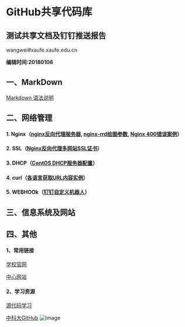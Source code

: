 # GitHub共享代码库

## 测试共享文档及钉钉推送报告

wangwei#xaufe.xaufe.edu.cn

**编辑时间:20180106**

## 一、MarkDown

[Markdown 语法说明](http://wowubuntu.com/markdown/)

## 二、网络管理

#### 1. Nginx（[nginx反向代理服务器](https://github.com/webwei73/ITTS/blob/master/app/nginx/README.md), [nginx-rrd绘图参数](https://github.com/webwei73/ITTS/blob/master/app/nginx/nginx-rrd/README.md), [Nginx 400错误案例](https://github.com/webwei73/ITTS/blob/master/app/nginx/Cases.md)）

#### 2. SSL（[Nginx反向代理多网站SSL证书](https://github.com/webwei73/xaufe/tree/master/SSL)）

#### 3. DHCP（[CentOS DHCP服务器配置](https://github.com/webwei73/xaufe/tree/master/DHCP)）

#### 4. curl（[各语言获取URL内容实例](https://github.com/webwei73/xaufe/blob/master/curl/)）

#### 5. WEBHOOk（[钉钉自定义机器人](https://github.com/webwei73/xaufe/tree/master/WEBHOOK)）


## 三、信息系统及网站

## 四、其他

#### 1、常用链接

[学校官网](http://www.xaufe.edu.cn/)

[中心网站](http://ietc.xaufe.edu.cn/)

#### 2、学习资源

[源代码学习](https://github.com/webwei73/codereader)

[中科大GitHub](https://github.com/bg6cq/ITTS)
![image](https://user-images.githubusercontent.com/32657738/124266023-f8d65100-db25-11eb-8b6b-68871e1fc4c7.png)

